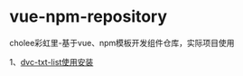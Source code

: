 # vue-npm-repository
cholee彩虹里-基于vue、npm模板开发组件仓库，实际项目使用

1、[dvc-txt-list使用安装](./dvc-txt-list/README.md)
